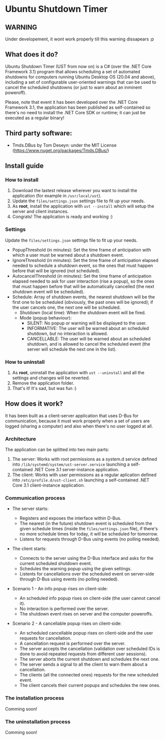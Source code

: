 # Ubuntu Shutdown Timer

## WARNING
Under developement, it wont work properly till this warning dissapears :p

## What does it do?
Ubuntu Shutdown Timer (UST from now on) is a C# (over the .NET Core Framework 3.1) program that allows scheduling a set of automated shutdowns for computers running Ubuntu Desktop OS (20.04 and above), including a set of configurable user-oriented warnings that can be used to cancel the scheduled shutdowns (or just to warn about an inminent poweroff).

Please, note that event it has been developed over the .NET Core Framework 3.1, the application has been published as self-contained so there's no need to install the .NET Core SDK or runtime; it can just be executed as a regular binary!

## Third party software:
* Tmds.DBus by Tom Deseyn: under the MIT License (https://www.nuget.org/packages/Tmds.DBus/)

## Install guide
### How to install
1. Download the lastest release wherever you want to install the application (for example in `/usr/local/ust`).
2. Update the `files/settings.json` settings file to fit up your needs.
3. As **root**, install the application with `ust --install` which will setup the server and client instances.
4. Congrats! The application is ready and working :)

### Settings
Update the `files/settings.json` settings file to fit up your needs.

- PopupThreshold (in minutes): Set the time frame of anticipation with which a user must be warned about a shutdown event.
- IgnoreThreshold (in minutes): Set the time frame of anticipation elapsed needed to schedule a shutdown event, so the ones that must happen before that will be ignored (not scheduled).
- AutocancelThreshold (in minutes): Set the time frame of anticipation elapsed needed to ask for user interaction (rise a popup), so the ones that must happen before that will be automatically cancelled (the next shutdown event will be scheduled).
- Schedule: Array of shutdown events, the nearest shutdown will be the first one to be scheduled (obviously, the past ones will be ignored); if the user cancels one, the next one will be scheduled.
    - Shutdown (local time): When the shutdown event will be fired.
    - Mode (popup behaviour):
        - SILENT: No popup or warning will be displayed to the user.
        - INFORMATIVE: The user will be warned about an scheduled shutdown, but no interaction is allowed.
        - CANCELLABLE: The user will be warned about an scheduled shutdown, and is allowed to cancel the scheduled event (the server will schedule the next one in the list).
        
### How to uninstall
1. As **root**, uninstall the application with `ust --uninstall` and all the settings and changes will be reverted.
2. Remove the application folder.
3. That's it! It's sad, but was fun :)

## How does it work?
It has been built as a client-server application that uses D-Bus for communication, because it must work properly when a set of users are logged (sharing a computer) and also when there's no user logged at all. 

### Architecture
The application can be splitted into two main parts:
1. The server: Works with root permissions as a system.d service defined into `/lib/systemd/system/ust-server.service` launching a self-contained .NET Core 3.1 server-instance application.
2. The client: Works with user permissions as a regular aplication defined into `/etc/profile.d/ust-client.sh` launching a self-contained .NET Core 3.1 client-instance application.

### Communication process
- The server starts:
    - Registers and exposes the interface within D-Bus.    
    - The nearest (in the future) shutdown event is scheduled from the given schedule times (inside the `files/settings.json` file), if there's no more schedule times for today, it will be scheduled for tomorrow.
    - Listens for requests through D-Bus using events (no polling needed).

- The client starts:
    - Connects to the server using the D-Bus interface and asks for the current scheduled shutdown event.
    - Schedules the warning popup using the given settings.
    - Listents for cancellations over the scheduled event on server-side through D-Bus using events (no polling needed).

- Scenario 1 - An info popup rises on client-side:
    - An scheduled info popup rises on client-side (the user cannot cancel it).
    - No interaction is performed over the server.
    - The shutdown event rises on server and the computer poweroffs.

- Scenario 2 - A cancellable popup rises on client-side:
    - An scheduled cancellable popup rises on client-side and the user requests for cancellation.
    - A cancellation request is performed over the server.
    - The server accepts the cancellation (validation over scheduled IDs is done to avoid repeated requests from different user sessions).
    - The server aborts the current shutdown and schedules the next one.
    - The server sends a signal to all the client to warn them about a cancellation.
    - The clients (all the connected ones) requests for the new scheduled event.
    - The client cancels their current popups and schedules the new ones.

### The installation process
Comming soon!

### The uninstallation process
Comming soon!